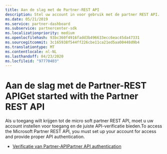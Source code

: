 ```yaml
---
title: Aan de slag met de Partner-REST API
description: Stel uw account in voor gebruik met de partner REST API.
ms.date: 05/21/2019
ms.service: partner-dashboard
ms.subservice: partnercenter-sdk
ms.localizationpriority: medium
ms.openlocfilehash: 93bc360f4916fadd3b496633ecc6eac45da47331
ms.sourcegitcommit: 3c165938f544ff226cbe11ca21ed5aa00448d9b4
ms.translationtype: MT
ms.contentlocale: nl-NL
ms.lasthandoff: 04/23/2020
ms.locfileid: "97770403"
---
```

# <a name="get-started-with-the-partner-rest-api"></a><span data-ttu-id="1394c-103">Aan de slag met de Partner-REST API</span><span class="sxs-lookup"><span data-stu-id="1394c-103">Get started with the Partner REST API</span></span>

<span data-ttu-id="1394c-104">Als u toegang wilt krijgen tot de micro soft partner REST API, moet u uw account instellen voor toegang en de juiste API-verificatie bieden.</span><span class="sxs-lookup"><span data-stu-id="1394c-104">To access the Microsoft Partner REST API, you must set up your account for access and provide proper API authentication.</span></span>

* [<span data-ttu-id="1394c-105">Verificatie van Partner-API</span><span class="sxs-lookup"><span data-stu-id="1394c-105">Partner API authentication</span></span>](api-authentication.md)
